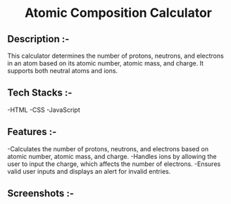 # <p align="center">Atomic Composition Calculator</p>

## Description :-

This calculator determines the number of protons, neutrons, and electrons in an atom based on its atomic number, atomic mass, and charge. It supports both neutral atoms and ions.

## Tech Stacks :-

-HTML
-CSS
-JavaScript

## Features :-

-Calculates the number of protons, neutrons, and electrons based on atomic number, atomic mass, and charge.
-Handles ions by allowing the user to input the charge, which affects the number of electrons.
-Ensures valid user inputs and displays an alert for invalid entries.

## Screenshots :-
